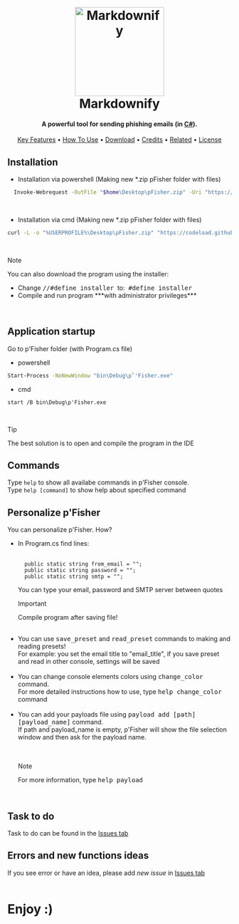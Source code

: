 
<h1 align="center">
  <br>
  <a href="http://www.amitmerchant.com/electron-markdownify"><img src="https://raw.githubusercontent.com/amitmerchant1990/electron-markdownify/master/app/img/markdownify.png" alt="Markdownify" width="200"></a>
  <br>
  Markdownify
  <br>
</h1>

<h4 align="center">A powerful tool for sending phishing emails (in <a href="https://github.com/search?q=language%3Ac%23&type=repositories" target="_blank">C#</a>).</h4>

<!-- do zmiany na aktualne informacje -->
<p align="center">
  <a href="#key-features">Key Features</a> •
  <a href="#how-to-use">How To Use</a> •
  <a href="#download">Download</a> •
  <a href="#credits">Credits</a> •
  <a href="#related">Related</a> •
  <a href="#license">License</a>
</p>

<!--![screenshot](https://github.com/Zakrzewiaczek/pFisher/blob/main/logo_noBackground.png)-->

## Installation

<ul>
  <li> Installation via powershell (Making new *.zip pFisher folder with files) </li>
</ul>

```bash
  Invoke-Webrequest -OutFile "$home\Desktop\pFisher.zip" -Uri "https://codeload.github.com/Zakrzewiaczek/pFisher/zip/refs/heads/main"
```

<br>
<ul>
  <li> Installation via cmd (Making new *.zip pFisher folder with files) </li>
</ul>

```bash
curl -L -o "%USERPROFILE%\Desktop\pFisher.zip" "https://codeload.github.com/Zakrzewiaczek/pFisher/zip/refs/heads/main"
```
<br>

> [!NOTE]
> You can also download the program using the installer:
> <ul>
>  <li> Change <tt>//#define installer</tt> &nbsp;to: &nbsp;<tt>#define installer</tt> </li>
>  <li> Compile and run program ***with administrator privileges*** </li>
> </ul>

<br>

## Application startup

Go to p'Fisher folder (with Program.cs file)

<ul>
  <li> powershell </li>
</ul>

```bash
Start-Process -NoNewWindow "bin\Debug\p`'Fisher.exe"
```

<ul>
  <li> cmd </li>
</ul>

```
start /B bin\Debug\p'Fisher.exe
```
<br>

> [!TIP]
> The best solution is to open and compile the program in the IDE

## Commands

Type ```help``` to show all availabe commands in p'Fisher console. <br>
Type ```help [command]``` to show help about specified command

## Personalize p'Fisher

You can personalize p'Fisher. How?

<ul>
  <li> In Program.cs find lines: 
  <br><br>
    
  ```
    public static string from_email = "";
    public static string password = "";
    public static string smtp = "";
  ```
  You can type your email, password and SMTP server between quotes</li>
  
  > [!IMPORTANT]
  > Compile program after saving file!
  <br>
  <li>
    You can use <tt>save_preset</tt> and <tt>read_preset</tt> commands to making and reading presets! <br>
    For example: you set the email title to "email_title", if you save preset and read in other console, settings will be saved
  </li><br>
  <li>
    You can change console elements colors using <tt>change_color</tt> command. <br>
    For more detailed instructions how to use, type <tt>help change_color</tt> command
  </li><br>
  <li>
    You can add your payloads file using <tt>payload add [path] [payload_name]</tt> command. <br>
    If path and payload_name is empty, p'Fisher will show the file selection window and then ask for the payload name. <br><br>
  </li> <br>

  > [!NOTE]
  > For more information, type <tt>help payload</tt>

  <br>
</ul>

## Task to do

Task to do can be found in the [Issues tab](https://github.com/Zakrzewiaczek/pFisher/issues)

## Errors and new functions ideas

If you see error or have an idea, please add _new issue_ in [Issues tab](https://github.com/Zakrzewiaczek/pFisher/issues) <br>
<br>

# **Enjoy :)**
